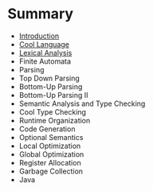 # Summary

* [Introduction](README.md)
* [Cool Language](cool_language.md)
* [Lexical Analysis](lexical_analysis.md)
* Finite Automata
* Parsing
* Top Down Parsing
* Bottom-Up Parsing
* Bottom-Up Parsing II
* Semantic Analysis and Type Checking
* Cool Type Checking
* Runtime Organization
* Code Generation
* Optional Semantics
* Local Optimization
* Global Optimization
* Register Allocation
* Garbage Collection
* Java

